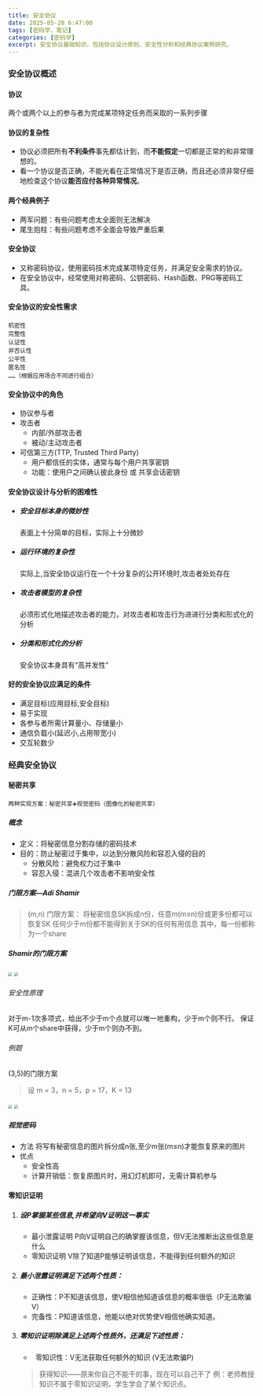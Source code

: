 ```yaml
---
title: 安全协议
date: 2025-05-20 6:47:00
tags: [密码学，笔记]
categories: [密码学]
excerpt: 安全协议基础知识，包括协议设计原则、安全性分析和经典协议案例研究。
---
```

### 安全协议概述
#### 协议
   两个或两个以上的参与者为完成某项特定任务而采取的一系列步骤
#### 协议的复杂性
   - 协议必须把所有**不利条件**事先都估计到，而**不能假定**一切都是正常的和非常理想的。 
   - 看一个协议是否正确，不能光看在正常情况下是否正确，而且还必须非常仔细地检查这个协议**能否应付各种异常情况**。
#### 两个经典例子
   - 两军问题：有些问题考虑太全面则无法解决
   - 尾生抱柱：有些问题考虑不全面会导致严重后果
#### 安全协议
   * 又称密码协议，使用密码技术完成某项特定任务，并满足安全需求的协议。 
   * 在安全协议中，经常使用对称密码、公钥密码、Hash函数、PRG等密码工具。
#### 安全协议的安全性需求
   ```
   机密性 
   完整性 
   认证性
   非否认性
   公平性
   匿名性
   ……（根据应用场合不同进行组合）
   ```
#### 安全协议中的角色
   - 协议参与者
   - 攻击者
     - 内部/外部攻击者
     - 被动/主动攻击者
   - 可信第三方(TTP, Trusted Third Party)
     - 用户都信任的实体，通常与每个用户共享密钥
     - 功能：使用户之间确认彼此身份 或 共享会话密钥
#### 安全协议设计与分析的困难性
   * ##### 安全目标本身的微妙性
     表面上十分简单的目标，实际上十分微妙
   * ##### 运行环境的复杂性
     实际上,当安全协议运行在一个十分复杂的公开环境时,攻击者处处存在
   * ##### 攻击者模型的复杂性
     必须形式化地描述攻击者的能力，对攻击者和攻击行为进进行分类和形式化的分析
   * ##### 分类和形式化的分析
     安全协议本身具有“高并发性”
#### 好的安全协议应满足的条件
   - 满足目标(应用目标,安全目标)
   - 易于实现
   - 各参与者所需计算量小、存储量小
   - 通信负载小(延迟小,占用带宽小)
   - 交互轮数少
### 经典安全协议
  ####  秘密共享
    两种实现方案：秘密共享➕视觉密码（图像化的秘密共享）
##### 概念
   - 定义：将秘密信息分割存储的密码技术
   - 目的：防止秘密过于集中，以达到分散风险和容忍入侵的目的
     * 分散风险：避免权力过于集中
     * 容忍入侵：混进几个攻击者不影响安全性
##### 门限方案—Adi Shamir
   > (m,n) 门限方案：
   将秘密信息SK拆成n份，任意m(m≤n)份或更多份都可以恢复SK
   任何少于m份都不能得到关于SK的任何有用信息
   其中，每一份都称为一个share
##### Shamir的门限方案
<img src="/chunk.github.io/images/f1c171a7eeb80296c14073598833cd63.jpg" style="zoom:50%;" />

<img src="/chunk.github.io/images/cea9af653d31cdc69d3049752072d5ad.jpg" style="zoom:50%;" />

###### 安全性原理
  对于m-1次多项式，给出不少于m个点就可以唯一地重构，少于m个则不行。
  保证K可从m个share中获得，少于m个则办不到。

###### 例题
  (3,5)的门限方案
> 设 m = 3，n = 5，p = 17，K = 13
<img src="/chunk.github.io/images/d81e8641b8cd962f951466494f3f56a8.jpg" style="zoom:50%;" />

<img src="/chunk.github.io/images/29f21ffb48236ee040d45644d8667775.jpg" style="zoom:50%;" />

##### 视觉密码
   - 方法
     将写有秘密信息的图片拆分成n张,至少m张(m≤n)才能恢复原来的图片
   - 优点
     * 安全性高
     * 计算开销低：恢复原图片时，用幻灯机即可，无需计算机参与
#### 零知识证明
1. ##### 设P掌握某些信息,并希望向V证明这一事实
   * 最小泄露证明
     P向V证明自己的确掌握该信息，但V无法推断出这些信息是什么
   * 零知识证明
     V除了知道P能够证明该信息，不能得到任何额外的知识
2. ##### 最小泄露证明满足下述两个性质：
   * 正确性：P不知道该信息，使V相信他知道该信息的概率很低（P无法欺骗V）
   * 完备性：P知道该信息，他能以绝对优势使V相信他确实知道。
3. ##### 零知识证明除满足上述两个性质外，还满足下述性质：
   *   零知识性：V无法获取任何额外的知识 (V无法欺骗P)
   > 获得知识——原来你自己不能干的事，现在可以自己干了
   > 例：老师教授知识不属于零知识证明，学生学会了某个知识点。

   
